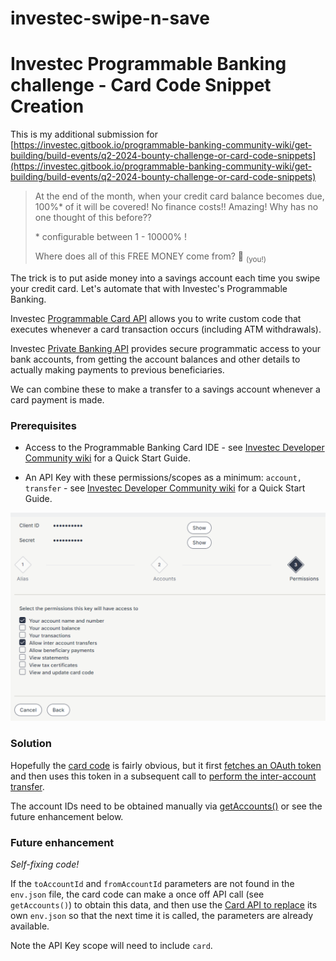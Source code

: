 # investec-swipe-n-save

# Investec Programmable Banking challenge - Card Code Snippet Creation

This is my additional submission for [https://investec.gitbook.io/programmable-banking-community-wiki/get-building/build-events/q2-2024-bounty-challenge-or-card-code-snippets](https://investec.gitbook.io/programmable-banking-community-wiki/get-building/build-events/q2-2024-bounty-challenge-or-card-code-snippets)


> At the end of the month, when your credit card balance becomes due, 100%* of it will be covered! No finance costs!! Amazing! Why has no one thought of this before??
> 
> \* configurable between 1 - 10000% !
> 
> Where does all of this FREE MONEY come from?  
> <sub>(you!)</sub>

The trick is to put aside money into a savings account each time you swipe your credit card. Let's automate that with Investec's Programmable Banking. 

Investec [Programmable Card API](https://developer.investec.com/za/api-products/documentation/SA_Card_Code) allows you to write custom code that executes whenever a card transaction occurs (including ATM withdrawals).

Investec [Private Banking API](https://developer.investec.com/za/api-products/documentation/SA_PB_Account_Information) provides secure programmatic access to your bank accounts, from getting the account balances and other details to actually making payments to previous beneficiaries. 

We can combine these to make a transfer to a savings account whenever a card payment is made.

### Prerequisites

* Access to the Programmable Banking Card IDE - see [Investec  Developer Community wiki](https://investec.gitbook.io/programmable-banking-community-wiki/get-started/card-quick-start-guide) for a Quick Start Guide.

* An API Key with these permissions/scopes as a minimum: `account, transfer` - see  [Investec  Developer Community wiki](https://investec.gitbook.io/programmable-banking-community-wiki/get-started/api-quick-start-guide) for a Quick Start Guide.

![Required API Key scopes](./images/apikey-permissions.png?raw=true)

### Solution

Hopefully the [card code](https://github.com/petersmythe/investec-swipe-n-save/blob/main/main.js) is fairly obvious, but it first [fetches an OAuth token](https://developer.investec.com/za/api-products/documentation/SA_PB_Account_Information#section/Authentication) and then uses this token in a subsequent call to [perform the inter-account transfer](https://developer.investec.com/za/api-products/documentation/SA_PB_Account_Information#operation/transferv2).  

The account IDs need to be obtained manually via [getAccounts()](https://developer.investec.com/za/api-products/documentation/SA_PB_Account_Information#operation/accounts) or see the future enhancement below.

### Future enhancement

*Self-fixing code!*

If the `toAccountId` and `fromAccountId` parameters are not found in the `env.json` file, the card code can make a once off API call (see `getAccounts()`) to obtain this data, and then use the [Card API to replace](https://developer.investec.com/za/api-products/documentation/SA_Card_Code#operation/UpdateFunctionEnvironmentVariables) its own `env.json` so that the next time it is called, the parameters are already available.

Note the API Key scope will need to include `card`.



